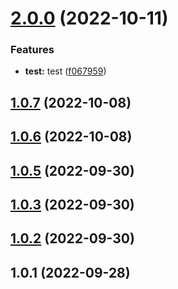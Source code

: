 # [2.0.0](https://github.com/xxmyyds/vue2-simple-watchEffect/compare/v1.0.7...v2.0.0) (2022-10-11)


### Features

* **test:** test ([f067959](https://github.com/xxmyyds/vue2-simple-watchEffect/commit/f067959f21c5c75d63f5b13216f740fa100b31b0))



## [1.0.7](https://github.com/xxmyyds/vue2-simple-watchEffect/compare/v1.0.6...v1.0.7) (2022-10-08)



## [1.0.6](https://github.com/xxmyyds/vue2-simple-watchEffect/compare/v1.0.5...v1.0.6) (2022-10-08)



## [1.0.5](https://github.com/xxmyyds/vue2-simple-watchEffect/compare/v1.0.4...v1.0.5) (2022-09-30)



## [1.0.3](https://github.com/xxmyyds/vue2-simple-watchEffect/compare/v1.0.2...v1.0.3) (2022-09-30)



## [1.0.2](https://github.com/xxmyyds/vue2-simple-watchEffect/compare/v1.0.1...v1.0.2) (2022-09-30)



## 1.0.1 (2022-09-28)



